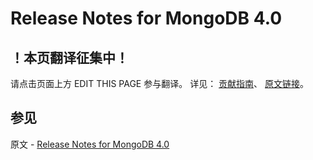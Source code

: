# Release Notes for MongoDB 4.0

## ！本页翻译征集中！

请点击页面上方 EDIT THIS PAGE 参与翻译。
详见：
[贡献指南]( https://github.com/JinMuInfo/MongoDB-Manual-zh/blob/master/CONTRIBUTING.md )、
[原文链接](  https://docs.mongodb.com/manual/release-notes/4.0/  )。

## 参见

原文 - [Release Notes for MongoDB 4.0]( https://docs.mongodb.com/manual/release-notes/4.0/ )


